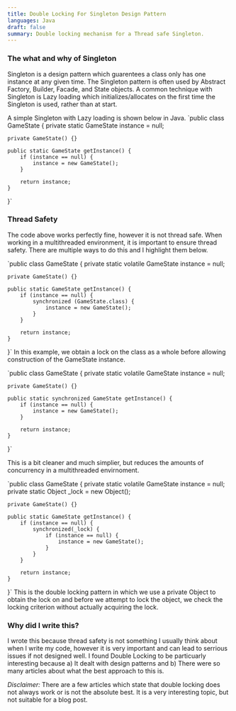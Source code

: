 ```yaml
---
title: Double Locking For Singleton Design Pattern
languages: Java
draft: false
summary: Double locking mechanism for a Thread safe Singleton.
---
```


### The what and why of Singleton
Singleton is a design pattern which guarentees a class only has one instance at any given time. The Singleton pattern is often used by Abstract Factory, Builder, Facade, and State objects. A common technique with Singleton is Lazy loading which initializes/allocates on the first time the Singleton is used, rather than at start. 

A simple Singleton with Lazy loading is shown below in Java.
`public class GameState {
    private static GameState instance = null;

    private GameState() {}

    public static GameState getInstance() {
        if (instance == null) {
            instance = new GameState();
        }

        return instance;
    }
}`

### Thread Safety
The code above works perfectly fine, however it is not thread safe. When working in a multithreaded environment, it is important to ensure thread safety. There are multiple ways to do this and I highlight them below.

`public class GameState {
    private static volatile GameState instance = null;

    private GameState() {}

    public static GameState getInstance() {
        if (instance == null) {
            synchronized (GameState.class) {
                instance = new GameState();  
            }
        }

        return instance;
    }
}`
In this example, we obtain a lock on the class as a whole before allowing construction of the GameState instance. 

`public class GameState {
    private static volatile GameState instance = null;

    private GameState() {}

    public static synchronized GameState getInstance() {
        if (instance == null) {
            instance = new GameState();
        }

        return instance;
    }
}`

This is a bit cleaner and much simplier, but reduces the amounts of concurrency in a multithreaded envirnoment.


`public class GameState {
    private static volatile GameState instance = null;
    private static Object _lock = new Object();

    private GameState() {}

    public static GameState getInstance() {
        if (instance == null) {
            synchronized(_lock) {
                if (instance == null) {
                    instance = new GameState();
                }
            }
        }

        return instance;
    }
}`
This is the double locking pattern in which we use a private Object to obtain the lock on and before we attempt to lock the object, we check the locking criterion without actually acquiring the lock. 


### Why did I write this?

I wrote this because thread safety is not something I usually think about when I write my code, however it is very important and can lead to serrious issues if not designed well. I found Double Locking to be particuarly interesting because a) It dealt with design patterns and b) There were so many articles about what the best approach to this is.

*Disclaimer:* There are a few articles which state that double locking does not always work or is not the absolute best. It is a very interesting topic, but not suitable for a blog post.